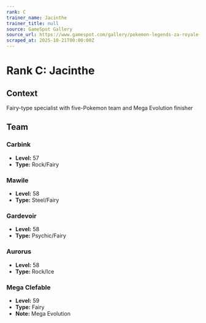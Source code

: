 ```yaml
---
rank: C
trainer_name: Jacinthe
trainer_title: null
source: GameSpot Gallery
source_url: https://www.gamespot.com/gallery/pokemon-legends-za-royale-trainers/2900-7141/
scraped_at: 2025-10-21T00:00:00Z
---
```


# Rank C: Jacinthe

## Context
Fairy-type specialist with five-Pokemon team and Mega Evolution finisher

## Team

### Carbink
- **Level:** 57
- **Type:** Rock/Fairy

### Mawile
- **Level:** 58
- **Type:** Steel/Fairy

### Gardevoir
- **Level:** 58
- **Type:** Psychic/Fairy

### Aurorus
- **Level:** 58
- **Type:** Rock/Ice

### Mega Clefable
- **Level:** 59
- **Type:** Fairy
- **Note:** Mega Evolution
